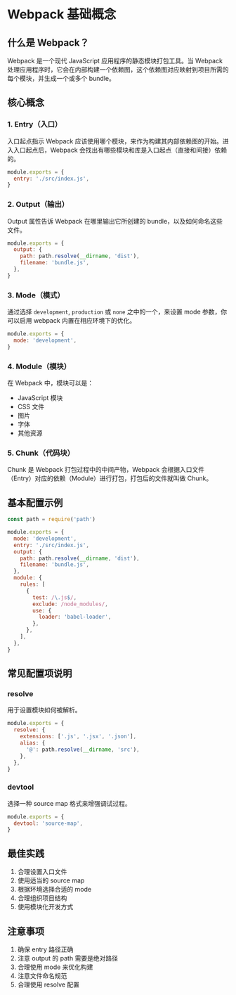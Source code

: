 # Webpack 基础概念

## 什么是 Webpack？

Webpack 是一个现代 JavaScript 应用程序的静态模块打包工具。当 Webpack 处理应用程序时，它会在内部构建一个依赖图，这个依赖图对应映射到项目所需的每个模块，并生成一个或多个 bundle。

## 核心概念

### 1. Entry（入口）

入口起点指示 Webpack 应该使用哪个模块，来作为构建其内部依赖图的开始。进入入口起点后，Webpack 会找出有哪些模块和库是入口起点（直接和间接）依赖的。

```javascript
module.exports = {
  entry: './src/index.js',
}
```

### 2. Output（输出）

Output 属性告诉 Webpack 在哪里输出它所创建的 bundle，以及如何命名这些文件。

```javascript
module.exports = {
  output: {
    path: path.resolve(__dirname, 'dist'),
    filename: 'bundle.js',
  },
}
```

### 3. Mode（模式）

通过选择 `development`, `production` 或 `none` 之中的一个，来设置 mode 参数，你可以启用 webpack 内置在相应环境下的优化。

```javascript
module.exports = {
  mode: 'development',
}
```

### 4. Module（模块）

在 Webpack 中，模块可以是：

- JavaScript 模块
- CSS 文件
- 图片
- 字体
- 其他资源

### 5. Chunk（代码块）

Chunk 是 Webpack 打包过程中的中间产物，Webpack 会根据入口文件（Entry）对应的依赖（Module）进行打包，打包后的文件就叫做 Chunk。

## 基本配置示例

```javascript
const path = require('path')

module.exports = {
  mode: 'development',
  entry: './src/index.js',
  output: {
    path: path.resolve(__dirname, 'dist'),
    filename: 'bundle.js',
  },
  module: {
    rules: [
      {
        test: /\.js$/,
        exclude: /node_modules/,
        use: {
          loader: 'babel-loader',
        },
      },
    ],
  },
}
```

## 常见配置项说明

### resolve

用于设置模块如何被解析。

```javascript
module.exports = {
  resolve: {
    extensions: ['.js', '.jsx', '.json'],
    alias: {
      '@': path.resolve(__dirname, 'src'),
    },
  },
}
```

### devtool

选择一种 source map 格式来增强调试过程。

```javascript
module.exports = {
  devtool: 'source-map',
}
```

## 最佳实践

1. 合理设置入口文件
2. 使用适当的 source map
3. 根据环境选择合适的 mode
4. 合理组织项目结构
5. 使用模块化开发方式

## 注意事项

1. 确保 entry 路径正确
2. 注意 output 的 path 需要是绝对路径
3. 合理使用 mode 来优化构建
4. 注意文件命名规范
5. 合理使用 resolve 配置
